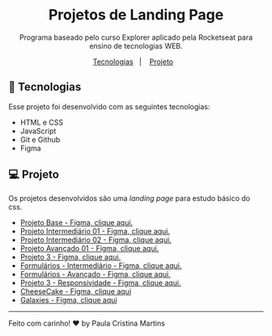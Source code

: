<h1 align="center"> Projetos de Landing Page </h1>

<p align="center">
Programa baseado pelo curso Explorer aplicado pela Rocketseat para ensino de tecnologias WEB. <br/>
</p>

<p align="center">
  <a href="#-tecnologias">Tecnologias</a>&nbsp;&nbsp;&nbsp;|&nbsp;&nbsp;&nbsp;
  <a href="#-projeto">Projeto</a>&nbsp;&nbsp;&nbsp;
</p>

## 🚀 Tecnologias

Esse projeto foi desenvolvido com as seguintes tecnologias:

- HTML e CSS
- JavaScript
- Git e Github
- Figma

## 💻 Projeto

Os projetos desenvolvidos são uma _landing page_ para estudo básico do css.

- [Projeto Base - Figma, clique aqui.](<https://www.figma.com/file/vSMecthrqKN7gHmdUd8iZm/Explorer---Projeto-01-(Copy)?type=design&node-id=1-2&mode=design&t=T2qbbbtvyEA3W2N7-0>)
- [Projeto Intermediário 01 - Figma, clique aqui.](https://www.figma.com/file/Cy6YpvSkd3YCnkxIi5j9EH/Projeto01-Extra-Copy?fuid=1008417835364072614)
- [Projeto Intermediário 02 - Figma, clique aqui.](https://www.figma.com/file/GW9HzNFCVdsZ2tn9yHsutd/Explorer-Projeto-02-Copy?fuid=1008417835364072614)
- [Projeto Avançado 01 - Figma, clique aqui.](https://www.figma.com/file/EdKjPWjC8ZlbnH4XzTObv2/Explorer/duplicate)
- [Projeto 3 - Figma, clique aqui.](<https://www.figma.com/file/owp4a2B6qluikrQlRuSwY3/Explorer-Stage-03-Projeto-01-(Copy)?type=design&mode=design>)
- [Formulários - Intermediário - Figma, clique aqui.](<https://www.figma.com/file/tOi43JzHzNRpc70e9R0Ps9/Stage-03---Formul%C3%A1rio-intermedi%C3%A1rio-(Copy)?type=design&node-id=0-1&mode=design&t=k3J9Kksi7nxTm4jr-0>)
- [Formulários - Avançado - Figma, clique aqui.](<https://www.figma.com/file/xIhk2kAWlKmP1OPsfhmL3p/Stage-03---Formul%C3%A1rio-avan%C3%A7ado-(Copy)?type=design&node-id=0-1&mode=design>)
- [Projeto 3 - Responsividade - Figma, clique aqui.](<https://www.figma.com/file/yWyYSyFtMf6Hq3p0MK981y/Explorer-Stage-03-Projeto-02-(Copy)?type=design&node-id=203-412&mode=design&t=5xcWH0KdquXgPWrZ-0>)
- [CheeseCake - Figma, clique aqui](<https://www.figma.com/file/ILm8TKu0VD69e4lsgoKChF/Cheesecake-%E2%80%A2-Projeto-Explorer-(Community)?type=design&node-id=113-93&mode=design&t=P84FwxkzHOXFCaqe-0>)
- [Galaxies - Figma, clique aqui](<https://www.figma.com/file/BYeKu0AycBsxXvVzIvAsMl/Galaxies-%E2%80%A2-Projeto-Explorer-(Community)?type=design&mode=design>)

---

Feito com carinho! ♥ by Paula Cristina Martins

